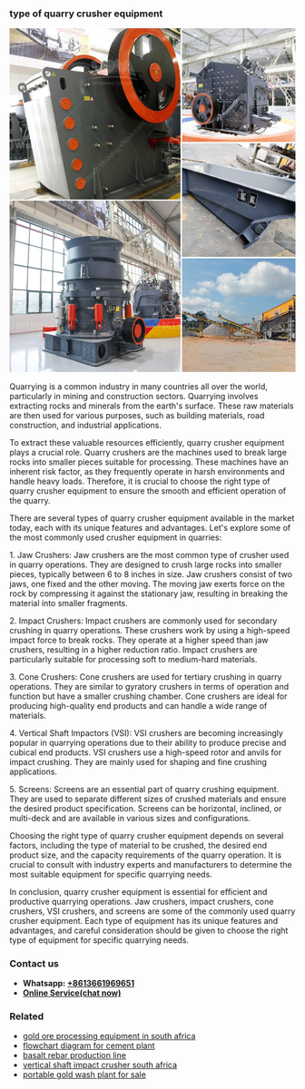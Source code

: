 <h3>type of quarry crusher equipment</h3><img src='1706754316.jpg' alt=''><p>Quarrying is a common industry in many countries all over the world, particularly in mining and construction sectors. Quarrying involves extracting rocks and minerals from the earth's surface. These raw materials are then used for various purposes, such as building materials, road construction, and industrial applications.</p><p>To extract these valuable resources efficiently, quarry crusher equipment plays a crucial role. Quarry crushers are the machines used to break large rocks into smaller pieces suitable for processing. These machines have an inherent risk factor, as they frequently operate in harsh environments and handle heavy loads. Therefore, it is crucial to choose the right type of quarry crusher equipment to ensure the smooth and efficient operation of the quarry.</p><p>There are several types of quarry crusher equipment available in the market today, each with its unique features and advantages. Let's explore some of the most commonly used crusher equipment in quarries:</p><p>1. Jaw Crushers: Jaw crushers are the most common type of crusher used in quarry operations. They are designed to crush large rocks into smaller pieces, typically between 6 to 8 inches in size. Jaw crushers consist of two jaws, one fixed and the other moving. The moving jaw exerts force on the rock by compressing it against the stationary jaw, resulting in breaking the material into smaller fragments.</p><p>2. Impact Crushers: Impact crushers are commonly used for secondary crushing in quarry operations. These crushers work by using a high-speed impact force to break rocks. They operate at a higher speed than jaw crushers, resulting in a higher reduction ratio. Impact crushers are particularly suitable for processing soft to medium-hard materials.</p><p>3. Cone Crushers: Cone crushers are used for tertiary crushing in quarry operations. They are similar to gyratory crushers in terms of operation and function but have a smaller crushing chamber. Cone crushers are ideal for producing high-quality end products and can handle a wide range of materials.</p><p>4. Vertical Shaft Impactors (VSI): VSI crushers are becoming increasingly popular in quarrying operations due to their ability to produce precise and cubical end products. VSI crushers use a high-speed rotor and anvils for impact crushing. They are mainly used for shaping and fine crushing applications.</p><p>5. Screens: Screens are an essential part of quarry crushing equipment. They are used to separate different sizes of crushed materials and ensure the desired product specification. Screens can be horizontal, inclined, or multi-deck and are available in various sizes and configurations.</p><p>Choosing the right type of quarry crusher equipment depends on several factors, including the type of material to be crushed, the desired end product size, and the capacity requirements of the quarry operation. It is crucial to consult with industry experts and manufacturers to determine the most suitable equipment for specific quarrying needs.</p><p>In conclusion, quarry crusher equipment is essential for efficient and productive quarrying operations. Jaw crushers, impact crushers, cone crushers, VSI crushers, and screens are some of the commonly used quarry crusher equipment. Each type of equipment has its unique features and advantages, and careful consideration should be given to choose the right type of equipment for specific quarrying needs.</p><h3>Contact us</h3><ul><li><strong>Whatsapp:&nbsp;<a href="https://wa.me/8613661969651">+8613661969651</a></strong></li><li><a href="https://swt.shibang-china.com/?git&amp;zhl&amp;type of quarry crusher equipment"><strong>Online Service(chat now)</strong></a></li></ul><h3>Related</h3><ul><li><a href='gold ore processing equipment in south africa.md'>gold ore processing equipment in south africa</a></li><li><a href='flowchart diagram for cement plant.md'>flowchart diagram for cement plant</a></li><li><a href='basalt rebar production line.md'>basalt rebar production line</a></li><li><a href='vertical shaft impact crusher south africa.md'>vertical shaft impact crusher south africa</a></li><li><a href='portable gold wash plant for sale.md'>portable gold wash plant for sale</a></li></ul>